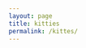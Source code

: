 ```yaml
---
layout: page 
title: kitties
permalink: /kittes/
---
```



<html lang="en">
<head>
    <meta charset="UTF-8">
    <meta name="viewport" content="width=device-width, initial-scale=1.0">
    <title>Cutest Cats Carousel</title>
    <style>
        * {
            box-sizing: border-box;
        }
        
        body {
            font-family: Arial, sans-serif;
            margin: 0;
            padding: 0;
            display: flex;
            justify-content: center;
            align-items: center;
            height: 100vh;
            background-color: #f5f5f5;
        }

        .carousel {
            position: relative;
            max-width: 600px;
            max-height: 400px;
            overflow: hidden;
            border-radius: 10px;
            box-shadow: 0 4px 10px rgba(0,0,0,0.1);
        }

        .carousel img {
            width: 100%;
            height: 100%;
            display: none;
        }

        .carousel img.active {
            display: block;
        }

        .prev, .next {
            position: absolute;
            top: 50%;
            transform: translateY(-50%);
            background-color: rgba(0, 0, 0, 0.5);
            color: white;
            padding: 10px;
            border: none;
            cursor: pointer;
            font-size: 18px;
            border-radius: 50%;
        }

        .prev {
            left: 10px;
        }

        .next {
            right: 10px;
        }

        .dots {
            text-align: center;
            position: absolute;
            bottom: 10px;
            left: 50%;
            transform: translateX(-50%);
        }

        .dot {
            cursor: pointer;
            height: 10px;
            width: 10px;
            margin: 0 5px;
            background-color: #bbb;
            border-radius: 50%;
            display: inline-block;
        }

        .dot.active {
            background-color: #717171;
        }

    </style>
</head>
<body>

<div class="carousel">
    <img src="https://placekitten.com/600/400" class="active" alt="Cute Cat 1">
    <img src="https://placekitten.com/601/400" alt="Cute Cat 2">
    <img src="https://placekitten.com/602/400" alt="Cute Cat 3">
    <img src="https://placekitten.com/603/400" alt="Cute Cat 4">
    <img src="https://placekitten.com/604/400" alt="Cute Cat 5">
    <img src="https://placekitten.com/605/400" alt="Cute Cat 6">
    <img src="https://placekitten.com/606/400" alt="Cute Cat 7">

    <button class="prev" onclick="changeSlide(-1)">&#10094;</button>
    <button class="next" onclick="changeSlide(1)">&#10095;</button>

    <div class="dots">
        <span class="dot active" onclick="currentSlide(1)"></span>
        <span class="dot" onclick="currentSlide(2)"></span>
        <span class="dot" onclick="currentSlide(3)"></span>
        <span class="dot" onclick="currentSlide(4)"></span>
        <span class="dot" onclick="currentSlide(5)"></span>
        <span class="dot" onclick="currentSlide(6)"></span>
        <span class="dot" onclick="currentSlide(7)"></span>
    </div>
</div>

<script>
    let slideIndex = 1;
    showSlides(slideIndex);

    function changeSlide(n) {
        showSlides(slideIndex += n);
    }

    function currentSlide(n) {
        showSlides(slideIndex = n);
    }

    function showSlides(n) {
        let slides = document.querySelectorAll('.carousel img');
        let dots = document.querySelectorAll('.dot');
        
        if (n > slides.length) {slideIndex = 1}    
        if (n < 1) {slideIndex = slides.length}
        
        slides.forEach(slide => slide.style.display = 'none');
        dots.forEach(dot => dot.classList.remove('active'));
        
        slides[slideIndex-1].style.display = 'block';  
        dots[slideIndex-1].classList.add('active');
    }

    // Optional: Auto slide every 5 seconds
    setInterval(function() {
        changeSlide(1);
    }, 5000);
</script>

</body>
</html>